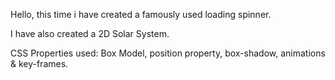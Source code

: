 Hello, this time i have created a famously used loading spinner.

I have also created a 2D Solar System.

CSS Properties used: Box Model, position property, box-shadow, animations & key-frames.

